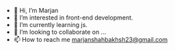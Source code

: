 - 👋 Hi, I’m Marjan
- 👀 I’m interested in front-end development.
- 🌱 I’m currently learning js.
- 💞️ I’m looking to collaborate on ...
- 📫 How to reach me marjanshahbakhsh23@gmail.com

<!---
mrjnsh/mrjnsh is a ✨ special ✨ repository because its `README.md` (this file) appears on your GitHub profile.
You can click the Preview link to take a look at your changes.
--->
